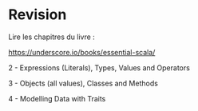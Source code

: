 # Revision

Lire les chapitres du livre :

https://underscore.io/books/essential-scala/

  2 - Expressions (Literals), Types, Values and Operators

  3 - Objects (all values), Classes and Methods

  4 - Modelling Data with Traits



